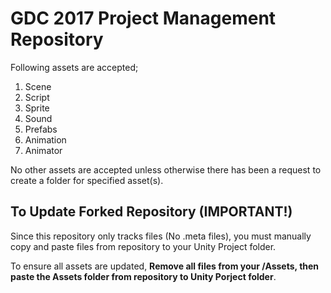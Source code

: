 # GDC 2017 Project Management Repository

Following assets are accepted;

1. Scene
2. Script
3. Sprite
4. Sound
5. Prefabs
6. Animation
7. Animator

No other assets are accepted unless otherwise there has been a request to create a folder for specified asset(s).

## To Update Forked Repository (IMPORTANT!)

Since this repository only tracks files (No .meta files), you must manually copy and paste files from repository to your Unity Project folder.

To ensure all assets are updated, **Remove all files from your <Unity Project Folder>/Assets, then paste the Assets folder from repository to Unity Porject folder**.
